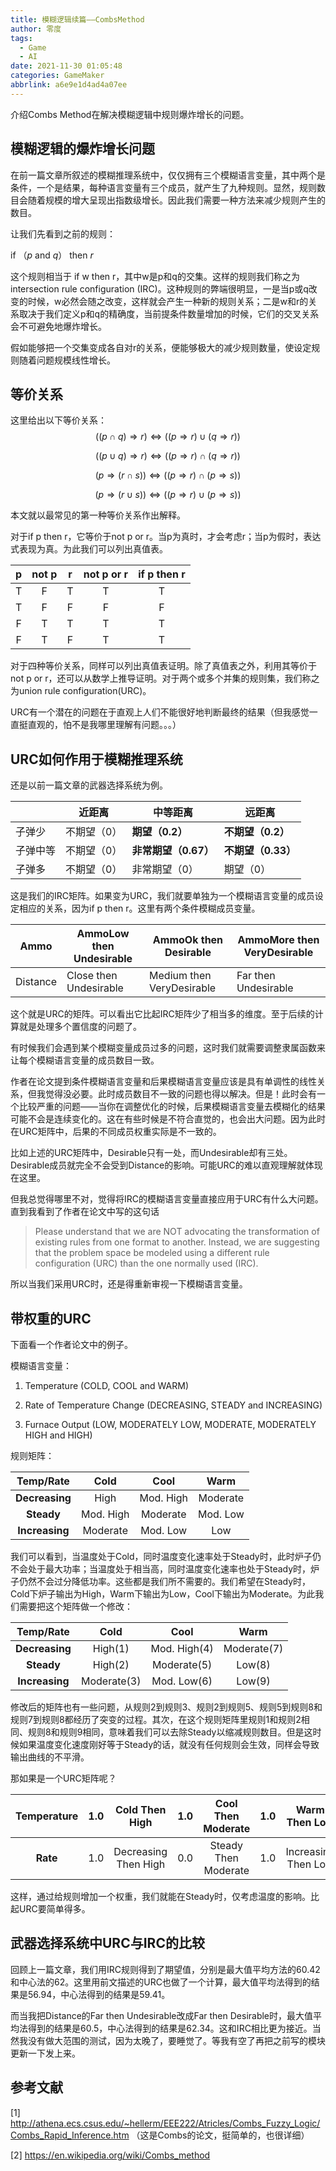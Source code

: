 ```yaml
---
title: 模糊逻辑续篇——CombsMethod
author: 零度
tags:
  - Game
  - AI
date: 2021-11-30 01:05:48
categories: GameMaker
abbrlink: a6e9e1d4ad4a07ee
---
```






介绍Combs Method在解决模糊逻辑中规则爆炸增长的问题。

<!-- more -->

## 模糊逻辑的爆炸增长问题

在前一篇文章所叙述的模糊推理系统中，仅仅拥有三个模糊语言变量，其中两个是条件，一个是结果，每种语言变量有三个成员，就产生了九种规则。显然，规则数目会随着规模的增大呈现出指数级增长。因此我们需要一种方法来减少规则产生的数目。

让我们先看到之前的规则：

if （*p* and *q*） then *r*

这个规则相当于 if w then r，其中w是p和q的交集。这样的规则我们称之为intersection rule configuration (IRC)。这种规则的弊端很明显，一是当p或q改变的时候，w必然会随之改变，这样就会产生一种新的规则关系；二是w和r的关系取决于我们定义p和q的精确度，当前提条件数量增加的时候，它们的交叉关系会不可避免地爆炸增长。

假如能够把一个交集变成各自对r的关系，便能够极大的减少规则数量，使设定规则随着问题规模线性增长。

## 等价关系

这里给出以下等价关系：
$$
((p\cap q)\Rightarrow r)\Leftrightarrow ((p\Rightarrow r) \cup (q\Rightarrow r))
$$

$$
((p\cup q)\Rightarrow r)\Leftrightarrow ((p\Rightarrow r) \cap (q\Rightarrow r))
$$

$$
(p\Rightarrow (r\cap s))\Leftrightarrow ((p\Rightarrow r) \cap (p\Rightarrow s))
$$

$$
(p\Rightarrow (r\cup s))\Leftrightarrow ((p\Rightarrow r) \cup (p\Rightarrow s))
$$

本文就以最常见的第一种等价关系作出解释。

对于if p then r，它等价于not p or r。当p为真时，才会考虑r；当p为假时，表达式表现为真。为此我们可以列出真值表。

|  p   | not p |  r   | not p or r | if p then r |
| :--: | :---: | :--: | :--------: | :---------: |
|  T   |   F   |  T   |     T      |      T      |
|  T   |   F   |  F   |     F      |      F      |
|  F   |   T   |  T   |     T      |      T      |
|  F   |   T   |  F   |     T      |      T      |

对于四种等价关系，同样可以列出真值表证明。除了真值表之外，利用其等价于not p or r，还可以从数学上推导证明。对于两个或多个并集的规则集，我们称之为union rule configuration(URC)。

URC有一个潜在的问题在于直观上人们不能很好地判断最终的结果（但我感觉一直挺直观的，怕不是我哪里理解有问题。。。）

## URC如何作用于模糊推理系统

还是以前一篇文章的武器选择系统为例。

|          | 近距离      | 中等距离             | 远距离             |
| -------- | ----------- | -------------------- | ------------------ |
| 子弹少   | 不期望（0） | **期望（0.2）**      | **不期望（0.2）**  |
| 子弹中等 | 不期望（0） | **非常期望（0.67）** | **不期望（0.33）** |
| 子弹多   | 不期望（0） | 非常期望（0）        | 期望（0）          |

这是我们的IRC矩阵。如果变为URC，我们就要单独为一个模糊语言变量的成员设定相应的关系，因为if p then r。这里有两个条件模糊成员变量。

| Ammo     | AmmoLow then Undesirable | AmmoOk then Desirable     | AmmoMore then VeryDesirable |
| -------- | ------------------------ | ------------------------- | --------------------------- |
| Distance | Close then Undesirable   | Medium then VeryDesirable | Far then Undesirable        |

这个就是URC的矩阵。可以看出它比起IRC矩阵少了相当多的维度。至于后续的计算就是处理多个置信度的问题了。

有时候我们会遇到某个模糊变量成员过多的问题，这时我们就需要调整隶属函数来让每个模糊语言变量的成员数目一致。

作者在论文提到条件模糊语言变量和后果模糊语言变量应该是具有单调性的线性关系，但我觉得没必要。此时成员数目不一致的问题也得以解决。但是！此时会有一个比较严重的问题——当你在调整优化的时候，后果模糊语言变量去模糊化的结果可能不会是连续变化的。这在有些时候是不符合直觉的，也会出大问题。因为此时在URC矩阵中，后果的不同成员权重实际是不一致的。

比如上述的URC矩阵中，Desirable只有一处，而Undesirable却有三处。Desirable成员就完全不会受到Distance的影响。可能URC的难以直观理解就体现在这里。

但我总觉得哪里不对，觉得将IRC的模糊语言变量直接应用于URC有什么大问题。直到我看到了作者在论文中写的这句话

> Please understand that we are NOT advocating the transformation of existing rules from one format to another. Instead, we are suggesting that the problem space be modeled using a different rule configuration (URC) than the one normally used (IRC).

所以当我们采用URC时，还是得重新审视一下模糊语言变量。

## 带权重的URC

下面看一个作者论文中的例子。

模糊语言变量：

1. Temperature (COLD, COOL and WARM)

2. Rate of Temperature Change (DECREASING, STEADY and INCREASING)

3. Furnace Output (LOW, MODERATELY LOW, MODERATE, MODERATELY HIGH and HIGH)

规则矩阵：

| **Temp/Rate**  | **Cold**  | **Cool**  | **Warm** |
| :------------: | :-------: | :-------: | :------: |
| **Decreasing** |   High    | Mod. High | Moderate |
|   **Steady**   | Mod. High | Moderate  | Mod. Low |
| **Increasing** | Moderate  | Mod. Low  |   Low    |

我们可以看到，当温度处于Cold，同时温度变化速率处于Steady时，此时炉子仍不会处于最大功率；当温度处于相当高，同时温度变化速率也处于Steady时，炉子仍然不会过分降低功率。这些都是我们所不需要的。我们希望在Steady时，Cold下炉子输出为High，Warm下输出为Low，Cool下输出为Moderate。为此我们需要把这个矩阵做一个修改：

| **Temp/Rate**  |  **Cold**   |   **Cool**   |  **Warm**   |
| :------------: | :---------: | :----------: | :---------: |
| **Decreasing** |   High(1)   | Mod. High(4) | Moderate(7) |
|   **Steady**   |   High(2)   | Moderate(5)  |   Low(8)    |
| **Increasing** | Moderate(3) | Mod. Low(6)  |   Low(9)    |

修改后的矩阵也有一些问题，从规则2到规则3、规则2到规则5、规则5到规则8和规则7到规则8都经历了突变的过程。其次，在这个规则矩阵里规则1和规则2相同、规则8和规则9相同，意味着我们可以去除Steady以缩减规则数目。但是这时候如果温度变化速度刚好等于Steady的话，就没有任何规则会生效，同样会导致输出曲线的不平滑。

那如果是一个URC矩阵呢？

| **Temperature** | 1.0  |    Cold Then High    | 1.0  |  Cool Then Moderate  | 1.0  |    Warm Then Low    |
| :-------------: | :--: | :------------------: | :--: | :------------------: | :--: | :-----------------: |
|    **Rate**     | 1.0  | Decreasing Then High | 0.0  | Steady Then Moderate | 1.0  | Increasing Then Low |

这样，通过给规则增加一个权重，我们就能在Steady时，仅考虑温度的影响。比起URC要简单得多。

## 武器选择系统中URC与IRC的比较

回顾上一篇文章，我们用IRC规则得到了期望值，分别是最大值平均方法的60.42和中心法的62。这里用前文描述的URC也做了一个计算，最大值平均法得到的结果是56.94，中心法得到的结果是59.41。

而当我把Distance的Far then Undesirable改成Far then Desirable时，最大值平均法得到的结果是60.5，中心法得到的结果是62.34。这和IRC相比更为接近。当然我没有做大范围的测试，因为太晚了，要睡觉了。等我有空了再把之前写的模块更新一下发上来。

## 参考文献

[1] http://athena.ecs.csus.edu/~hellerm/EEE222/Atricles/Combs_Fuzzy_Logic/Combs_Rapid_Inference.htm （这是Combs的论文，挺简单的，也很详细）

[2] https://en.wikipedia.org/wiki/Combs_method